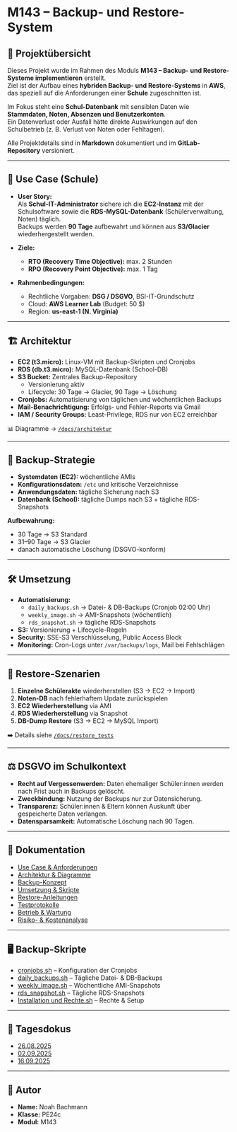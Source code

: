 # M143 – Backup- und Restore-System

## 📌 Projektübersicht
Dieses Projekt wurde im Rahmen des Moduls **M143 – Backup- und Restore-Systeme implementieren** erstellt.  
Ziel ist der Aufbau eines **hybriden Backup- und Restore-Systems** in **AWS**, das speziell auf die Anforderungen einer **Schule** zugeschnitten ist.  

Im Fokus steht eine **Schul-Datenbank** mit sensiblen Daten wie **Stammdaten, Noten, Absenzen und Benutzerkonten**.  
Ein Datenverlust oder Ausfall hätte direkte Auswirkungen auf den Schulbetrieb (z. B. Verlust von Noten oder Fehltagen).  

Alle Projektdetails sind in **Markdown** dokumentiert und im **GitLab-Repository** versioniert.  

---

## 🎯 Use Case (Schule)
- **User Story:**  
  Als **Schul-IT-Administrator** sichere ich die **EC2-Instanz** mit der Schulsoftware sowie die **RDS-MySQL-Datenbank** (Schülerverwaltung, Noten) täglich.  
  Backups werden **90 Tage** aufbewahrt und können aus **S3/Glacier** wiederhergestellt werden.  

- **Ziele:**  
  - **RTO (Recovery Time Objective):** max. 2 Stunden  
  - **RPO (Recovery Point Objective):** max. 1 Tag  

- **Rahmenbedingungen:**  
  - Rechtliche Vorgaben: **DSG / DSGVO**, BSI-IT-Grundschutz  
  - Cloud: **AWS Learner Lab** (Budget: 50 $)  
  - Region: **us-east-1 (N. Virginia)**  

---

## 🏗️ Architektur
- **EC2 (t3.micro):** Linux-VM mit Backup-Skripten und Cronjobs  
- **RDS (db.t3.micro):** MySQL-Datenbank (School-DB)  
- **S3 Bucket:** Zentrales Backup-Repository  
  - Versionierung aktiv  
  - Lifecycle: 30 Tage → Glacier, 90 Tage → Löschung  
- **Cronjobs:** Automatisierung von täglichen und wöchentlichen Backups  
- **Mail-Benachrichtigung:** Erfolgs- und Fehler-Reports via Gmail  
- **IAM / Security Groups:** Least-Privilege, RDS nur von EC2 erreichbar  

📊 Diagramme → [`/docs/architektur`](docs/architektur.md)

---

## 🔄 Backup-Strategie
- **Systemdaten (EC2):** wöchentliche AMIs  
- **Konfigurationsdaten:** `/etc` und kritische Verzeichnisse  
- **Anwendungsdaten:** tägliche Sicherung nach S3  
- **Datenbank (School):** tägliche Dumps nach S3 + tägliche RDS-Snapshots  

**Aufbewahrung:**  
- 30 Tage → S3 Standard  
- 31–90 Tage → S3 Glacier  
- danach automatische Löschung (DSGVO-konform)  

---

## 🛠️ Umsetzung
- **Automatisierung:**  
  - `daily_backups.sh` → Datei- & DB-Backups (Cronjob 02:00 Uhr)  
  - `weekly_image.sh` → AMI-Snapshots (wöchentlich)  
  - `rds_snapshot.sh` → tägliche RDS-Snapshots  
- **S3:** Versionierung + Lifecycle-Regeln  
- **Security:** SSE-S3 Verschlüsselung, Public Access Block  
- **Monitoring:** Cron-Logs unter `/var/backups/logs`, Mail bei Fehlschlägen  

---

## 🔁 Restore-Szenarien
1. **Einzelne Schülerakte** wiederherstellen (S3 → EC2 → Import)  
2. **Noten-DB** nach fehlerhaftem Update zurückspielen  
3. **EC2 Wiederherstellung** via AMI  
4. **RDS Wiederherstellung** via Snapshot  
5. **DB-Dump Restore** (S3 → EC2 → MySQL Import)  

➡️ Details siehe [`/docs/restore_tests`](docs/restore_tests)

---

## ⚖️ DSGVO im Schulkontext
- **Recht auf Vergessenwerden:** Daten ehemaliger Schüler:innen werden nach Frist auch in Backups gelöscht.  
- **Zweckbindung:** Nutzung der Backups nur zur Datensicherung.  
- **Transparenz:** Schüler:innen & Eltern können Auskunft über gespeicherte Daten verlangen.  
- **Datensparsamkeit:** Automatische Löschung nach 90 Tagen.  

---

## 📑 Dokumentation
- [Use Case & Anforderungen](docs/01_usecase.md)  
- [Architektur & Diagramme](docs/02_architektur.md)  
- [Backup-Konzept](docs/03_backup_konzept.md)  
- [Umsetzung & Skripte](docs/04_umsetzung.md)  
- [Restore-Anleitungen](docs/05_restore_guides.md)  
- [Testprotokolle](docs/06_testprotokolle.md)  
- [Betrieb & Wartung](docs/07_betrieb_wartung.md)  
- [Risiko- & Kostenanalyse](docs/08_risiko_kosten.md)  

---

## 🖥️ Backup-Skripte
- [cronjobs.sh](docs/scripts/cronjobs.sh) – Konfiguration der Cronjobs  
- [daily_backups.sh](docs/scripts/daily_backups.sh) – Tägliche Datei- & DB-Backups  
- [weekly_image.sh](docs/scripts/weekly_image.sh) – Wöchentliche AMI-Snapshots  
- [rds_snapshot.sh](docs/scripts/rds_snapshot.sh) – Tägliche RDS-Snapshots  
- [Installation und Rechte.sh](docs/scripts/Installation%20und%20Rechte.sh) – Rechte & Setup  

---

## 📅 Tagesdokus
- [26.08.2025](docs/tagesdoku/26.08.2025.md)  
- [02.09.2025](docs/tagesdoku/02.09.2025.md)  
- [16.09.2025](docs/tagesdoku/16.09.2025.md)  

---

## 👤 Autor
- **Name:** Noah Bachmann  
- **Klasse:** PE24c  
- **Modul:** M143